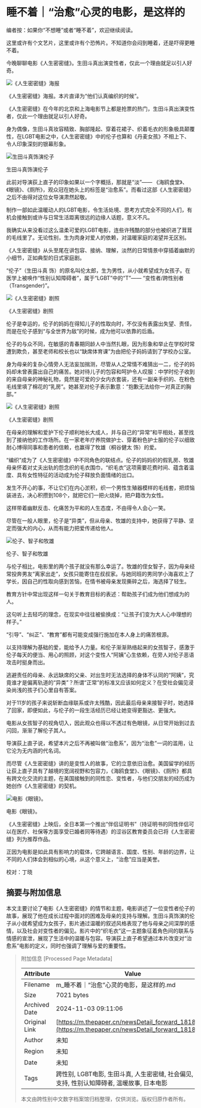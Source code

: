 # 睡不着｜“治愈”心灵的电影，是这样的

编者按：如果你“不想睡”或者“睡不着”，欢迎继续阅读。

这里或许有个文艺片，这里或许有个恐怖片。不知道你会闷到睡着，还是吓得更睡不着。

今晚聊聊电影《人生密密缝》。生田斗真出演变性者，仅此一个理由就足以引人好奇。

![《人生密密缝》海报](http://image.thepaper.cn/www/image/6/308/890.jpg)

《人生密密缝》海报。本片直译为“他们认真编织的时候”。

《人生密密缝》在今年的北京和上海电影节上都是抢票的热门，生田斗真出演变性者，仅此一个理由就足以引人好奇。

身为偶像，生田斗真妆容精致、胸部隆起、穿着花裙子、织着毛衣的形象极具颠覆性，在LGBT电影之中，《人生密密缝》中的伦子也算和《丹麦女孩》不相上下、令人印象深刻的银幕形象。

![生田斗真饰演伦子](http://image.thepaper.cn/www/image/6/308/976.jpg)

生田斗真饰演伦子

此前对导演荻上直子的印象如果以一个字概括，那就是“淡”—— 《海鸥食堂》、《眼镜》、《厕所》，观众冠在她头上的标签是“治愈系”。而看过这部《人生密密缝》之后不由得对这位女导演肃然起敬。

制作一部如此温暖动人的LGBT电影，令生活处境、思考方式完全不同的人们，有机会接触到或许与日常生活距离很远的边缘人话题，意义不凡。

我确实从来没看过这么温柔可爱的LGBT电影，连些许残酷的部分也被织进了茸茸的毛线里了。无论性别，生为肉身对爱人的依赖，对温暖家庭的渴望并无区别。

《人生密密缝》从头至尾在讲包容、接纳、理解，淡然的日常情景中穿插着幽默的小细节，正如典型的日式家庭剧。

“伦子”（生田斗真 饰）的原名叫伦太郎，生为男性，从小就希望成为女孩子。在医学上被唤作“性别认知障碍者”，属于“LGBT”中的“T”—— “变性者/跨性别者（Transgender)”。

![《人生密密缝》剧照](http://image.thepaper.cn/www/image/6/227/999.jpg)

《人生密密缝》剧照

伦子是幸运的，伦子的妈妈在得知儿子的性取向时，不仅没有表露出失望、责怪，而是在伦子感到“与全世界为敌”的时候，成为他可以依靠的后盾。

伦子的与众不同，在敏感的青春期同龄人中当然扎眼，因为形象和举止在学校时常遭到欺负，甚至老师和校长也以“缺席体育课”为由把伦子妈妈请到了学校办公室。

身为母亲的复杂心情旁人无法妄加揣测，尽管从人之常情不难猜出一二，伦子的妈妈却未曾表露出自己的痛苦。她对待儿子的包容和呵护令人叹服：中学时伦子收到的来自母亲的神秘礼物，竟然是可爱的少女内衣套装，还有一副亲手织的、在粉色毛线里填了棉花的“乳房”。她甚至对伦子表示歉意：“抱歉无法给你一对真正的胸部。”

![《人生密密缝》剧照](http://image.thepaper.cn/www/image/6/227/997.jpg)

《人生密密缝》剧照

在母亲的理解和爱护下伦子顺利地长大成人，并与自己的“异常”和平相处，甚至找到了接纳他的工作场所。在一家老年疗养院做护士、穿着粉色护士服的伦子以细致耐心博得同事和患者的信赖，也赢得了牧雄（桐谷健太 饰）的爱。

“编织”成为了《人生密密缝》中不同角色的联结点。伦子的妈妈织的假乳房、牧雄母亲怀着对丈夫出轨的怨念织的毛衣围巾，“织毛衣”这项需要花费时间、蕴含着温度、具有女性特征的活动成为伦子释放负面情绪的出口。

发生不开心的事，不让它们在内心淤积，织一个男性生殖器模样的毛线套，把烦恼装进去，决心积攒到108个，就把它们一把火烧掉，把户籍改为女性。

这样带着幽默反击、化痛苦为平和的人生态度，不由得令人会心一笑。

尽管在一般人眼里，伦子是“异类”，但从母亲、牧雄的支持中，她获得了平静、坚定而强大的内心，从而有能力把爱传递给他人。

![伦子、智子和牧雄](http://image.thepaper.cn/www/image/6/227/918.jpg)

伦子、智子和牧雄

与伦子相比，电影里的两个孩子就没有那么幸运了。牧雄的侄女智子，因为母亲经常投奔男友“离家出走”，女孩只能寄住在叔叔家。与她同班的男同学小海喜欢上了学长，因自己的性取向感到苦恼，在情书被母亲发现撕碎之后，海选择了轻生。

教育方针中常出现这样一句关于教育目标的表述：帮助孩子们成为他们想成为的人。

这句听上去轻巧的理念，在现实中往往被偷换成：“让孩子们变为大人心中理想的样子。”

“引导”、“纠正”、“教育”都有可能变成强行施加在本人身上的痛苦根源。

以支持理解为基础的爱，能给予人力量。和伦子渐渐熟络起来的女孩智子，感激于伦子每天的便当、用心的照顾，对这个变性人“阿姨”心生依赖，在旁人对伦子恶语攻击时挺身而出。

逃避责任的母亲、永远缺席的父亲、对出生时无法选择的身体不认同的“阿姨”，究竟谁才是偏离轨道的“异类”？所谓“正常”的标准又应该如何定义？在受社会偏见浸染尚浅的孩子们心里自有答案。

对于11岁的孩子来说斩断血缘联系或许太残酷，因此最后母亲来接智子时，她选择了回家，即便如此，与伦子的一段生活经历已经让她变得更豁达、更强大。

电影从女孩智子的视角切入，因此观众也得以不透过有色眼镜，从日常开始到过去闪回，渐渐了解伦子其人。

导演荻上直子说，希望本片之后不再被叫做“治愈系”，因为“治愈”一词的滥用，让它沦为无内涵的代名词。

而尽管《人生密密缝》讲的是变性人的故事，它的立意依旧治愈。美国留学的经历让荻上直子具有了越境的宽阔视野和包容力，《海鸥食堂》、《眼镜》、《厕所》都具有跨文化交流的主题，在美国接触到的同性恋、变性者，与他们交朋友的经历成为她创作《人生密密缝》的契机。

![电影《眼镜》。](http://image.thepaper.cn/www/image/6/227/998.jpg)

电影《眼镜》。

《人生密密缝》上映后，全日本第一个推出“伴侣证明书”（持证明书的同性伴侣可以在医疗、社保等方面享受已婚者同等待遇）的涩谷区教育委员会已将《人生密密缝》列为推荐作品。

正因为电影是如此具有影响力的载体，它跨越语言、国度、性别、年龄的边界，让不同的人们体会到相似的心境，从这个意义上，“治愈”应当是美誉。

校对：丁晓

## 摘要与附加信息

<!-- tcd_abstract -->
本文主要讨论了电影《人生密密缝》的情节和主题，电影讲述了一位变性者伦子的故事，展现了他在成长过程中面对的困难及母亲的支持与理解。生田斗真饰演的伦子从小就希望成为女孩子，影片通过温暖的叙述风格表现了他与母亲之间深厚的感情，以及社会对变性者的偏见。影片中的“织毛衣”这一主题象征着角色间的联系与情感的宣泄，展现了生活中的温暖与包容。导演荻上直子希望通过本片改变对“治愈系”电影的定义，同时也强调了理解与爱的重要性。
<!-- tcd_abstract_end -->

> 附加信息 [Processed Page Metadata]
>
> | Attribute       | Value                                  |
> |-----------------|----------------------------------------|
> | Filename        | m_睡不着｜“治愈”心灵的电影，是这样的.md                             |
> | Size            | 7021 bytes                           |
> | Archived Date   | 2024-11-03 09:11:06                             |
> | Original Link   | [https://m.thepaper.cn/newsDetail_forward_1818278](https://m.thepaper.cn/newsDetail_forward_1818278)                       |
> | Author          | 未知                               |
> | Region          | 未知                               |
> | Date            | 未知                                 |
> | Tags            | 跨性别, LGBT电影, 生田斗真, 人生密密缝, 社会偏见, 家庭支持, 性别认知障碍者, 温暖故事, 日本电影                                 |
>
> 本文由跨性别中文数字档案馆归档整理，仅供浏览。版权归原作者所有。
>